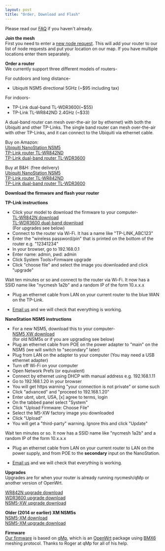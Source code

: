 ```yaml
---
layout: post
title: "Order, Download and Flash"
---
```

Please read our [FAQ](../faq) if you haven't already.

**Join the mesh**  
First you need to enter a [new node request](../join). This will add your router to our list of node requests and put your location on our map. If you have multiple locations enter them separately.

**Order a router**    
We currently support three different models of routers- 

For outdoors and long distance-  

* Ubiquiti NSM5 directional 5GHz (~$95 including tax)

For indoors-  

* TP-Link dual-band TL-WDR3600(~$55)
* TP-Link TL-WR842ND 2.4GHz (~$33)

A dual-band router can mesh over-the-air (or by ethernet) with both the Ubiquiti and other TP-Links. The single band router can  mesh over-the-air with other TP-Links, and it can connect to the Ubiquiti via ethernet cable.

Buy on Amazon:   
[Ubiquiti NanoStation NSM5](http://www.amazon.com/dp/B0049AVWAO/?tag=nsm5-nycmesh-20)  
[TP-Link router TL-WR842ND](http://www.amazon.com/dp/B006E04T9I/?tag=tl-wr842nd-nycmesh-20)  
[TP-Link dual-band router TL-WDR3600](http://www.amazon.com/dp/B008RV51EE/-nycmesh-20)

Buy at B&H: (free delivery)   
[Ubiquiti NanoStation NSM5](http://www.bhphotovideo.com/c/product/1049768-REG/)  
[TP-Link router TL-WR842ND](http://www.bhphotovideo.com/c/product/855244-REG/)  
[TP-Link dual-band router TL-WDR3600](http://www.bhphotovideo.com/c/search?N=10884838)


**Download the firmware and flash your router**

**TP-Link instructions**

* Click your model to download the firmware to your computer-  
  [TL-WR842N  download](http://nycmeshnet.github.io/download/WR842N.html)  
  [TL-WDR3600 dual-band download](http://nycmeshnet.github.io/download/WDR3600.html)  
  (For upgrades see below)
* Connect to the router via Wi-Fi. It has a name like "TP-LINK_ABC123"
* Enter the "wireless password/pin" that is printed on the bottom of the router e.g. "12341234"
* In your browser, go to 192.168.0.1
* Enter name: admin, pwd: admin
* Click System Tools>Firmware upgrade
* Click "choose file" and select the image you downloaded and click "upgrade"

Wait ten minutes or so and connect to the router via Wi-Fi. It now has a SSID name like "nycmesh 1a2b" and a random IP of the form 10.x.x.x

* Plug an ethernet cable from LAN on your current router to the blue WAN on the TP-Link.

* <a href="mailto:contact@nycmesh.net">Email us</a> and we will check that everything is working.

**NanoStation NSM5 instructions**

* For a new NSM5, download this to your computer-  
  [NSM5 XW download](http://nycmeshnet.github.io/download/NSM5-XW.html)  
  (for old NSM5s or if you are upgrading see below)
* Plug an ethernet cable from POE on the power adapter to "main" on the NSM5 (we will switch to "secondary" later)
* Plug from LAN on the adapter to your computer (You may need a USB ethernet adapter)
* Turn off Wi-Fi on your computer
* Open Network Prefs (or equivalent)
* Connect by ethernet using DHCP with manual address e.g. 192.168.1.11
* Go to 192.168.1.20 in your browser
* You will get https warning "your connection is not private" or some such
* Click "advanced" and "proceed to 192.168.1.20"
* Enter ubnt, ubnt, USA, [x] agree to terms, login
* On the tabbed panel select "System"
* Click "Upload Firmware: Choose File"
* Select the M5-XW factory image you downloaded
* Click "Upload"
* You will get a "third-party" warning. Ignore this and click "Update"
	
Wait ten minutes or so. It now has a SSID name like "nycmesh 1a2b" and a random IP of the form 10.x.x.x

* Plug an ethernet cable from LAN on your current router to LAN on the power supply, and from POE to the **secondary** input on the NanoStation. 

* <a href="mailto:contact@nycmesh.net">Email us</a> and we will check that everything is working.

**Upgrades**  
Upgrades are for when your router is already running nycmesh/qMp or another version of OpenWrt.

[WR842N upgrade download](http://nycmeshnet.github.io/download/WR842N-upgrade.html)  
[WDR3600 upgrade download](http://nycmeshnet.github.io/download/WDR3600-upgrade.html)  
[NSM5-XW upgrade download](http://nycmeshnet.github.io/download/NSM5-XW-upgrade.html)  

**Older (2014 or earlier) XM NSM5s**  
[NSM5-XM download](http://nycmeshnet.github.io/download/NSM5-XM.html)  
[NSM5-XM upgrade download](http://nycmeshnet.github.io/download/NSM5-XM-upgrade.html)  

**Firmware**  
[Our firmware](https://github.com/nycmeshnet) is based on [qMp](http://qmp.cat/), which is an [OpenWrt](https://openwrt.org/) package using [BMX6](http://bmx6.net/projects/bmx6) meshing protocol. Thanks to Roger at qMp for all of his help.



 

